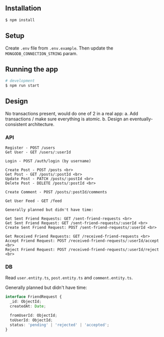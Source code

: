 ## Installation

```bash
$ npm install
```

## Setup

Create `.env` file from `.env.example`. Then update the `MONGODB_CONNECTION_STRING` param.

## Running the app

```bash
# development
$ npm run start
```
## Design

No transactions present, would do one of 2 in a real app:
a. Add transactions / make sure everything is atomic.
b. Design an eventually-consistent architecture.

### API

```
Register - POST /users
Get User - GET /users/:userId

Login - POST /auth/login (by username)

Create Post - POST /posts <br>
Get Post - GET /posts/:postId <br>
Update Post - PATCH /posts/:postId <br>
Delete Post - DELETE /posts/:postId <br>

Create Comment - POST /posts/:postId/comments

Get User Feed - GET /feed

Generally planned but didn't have time:

Get Sent Friend Requests: GET /sent-friend-requests <br>
Get Sent Friend Request: GET /sent-friend-requests/:userId <br>
Create Sent Friend Request: POST /sent-friend-requests/:userId <br>

Get Received Friend Requests: GET /received-friend-requests <br>
Accept Friend Request: POST /received-friend-requests/:userId/accept <br>
Reject Friend Request: POST /received-friend-requests/:userId/reject <br>
```

### DB

Read `user.entity.ts`, `post.entity.ts` and `comment.entity.ts`.

Generally planned but didn't have time:

```typescript
interface FriendRequest {
  _id: ObjectId;
  createdAt: Date;

  fromUserId: ObjectId;
  toUserId: ObjectId;
  status: 'pending' | 'rejected' | 'accepted';
}
```